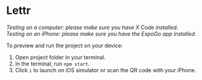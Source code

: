 # Lettr

_Testing on a computer: please make sure you have X Code installed._ 
_Testing on an iPhone: please make sure you have the ExpoGo app installed._

To preview and run the project on your device:
  1) Open project folder in your terminal.
  2) In the terminal, run `npm start`.
  3) Click `i` to launch on iOS simulator or scan the QR code with your iPhone.
